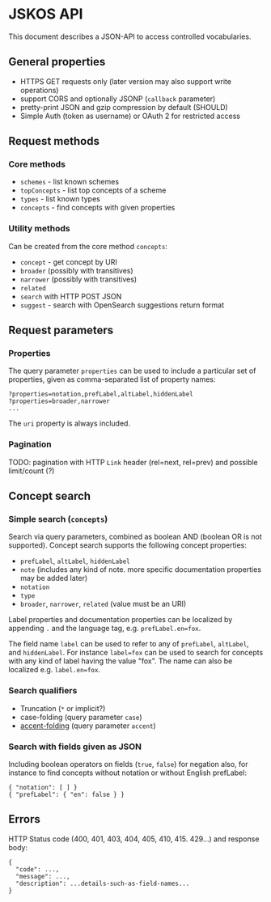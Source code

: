 # JSKOS API

This document describes a JSON-API to access controlled vocabularies.

## General properties

* HTTPS GET requests only (later version may also support write operations)
* support CORS and optionally JSONP (`callback` parameter)
* pretty-print JSON and gzip compression by default (SHOULD)
* Simple Auth (token as username) or OAuth 2 for restricted access

## Request methods

### Core methods

* `schemes` - list known schemes
* `topConcepts` - list top concepts of a scheme
* `types` - list known types
* `concepts` - find concepts with given properties

### Utility methods

Can be created from the core method `concepts`:

* `concept` - get concept by URI
* `broader` (possibly with transitives)
* `narrower` (possibly with transitives)
* `related`
* `search` with HTTP POST JSON
* `suggest` - search with OpenSearch suggestions return format

## Request parameters

### Properties

The query parameter `properties` can be used to include a particular set of properties, given as comma-separated list of property names:

    ?properties=notation,prefLabel,altLabel,hiddenLabel
    ?properties=broader,narrower
    ...

The `uri` property is always included.

### Pagination

TODO: pagination with HTTP `Link` header (rel=next, rel=prev) and possible limit/count (?)

## Concept search

### Simple search (`concepts`)

Search via query parameters, combined as boolean AND (boolean OR is not supported). Concept search supports the following concept properties:

* `prefLabel`, `altLabel`, `hiddenLabel`
* `note` (includes any kind of note. more specific documentation properties may be added later)
* `notation`
* `type`
* `broader`, `narrower`, `related` (value must be an URI)

Label properties and documentation properties can be localized by appending `.` and the language tag, e.g. `prefLabel.en=fox`.
    
The field name `label` can be used to refer to any of `prefLabel`, `altLabel`, and `hiddenLabel`. For instance `label=fox` can be used to search for concepts with any kind of label having the value "fox". The name can also be localized e.g. `label.en=fox`.

### Search qualifiers

* Truncation (`*` or implicit?)
* case-folding (query parameter `case`)
* [accent-folding](http://alistapart.com/article/accent-folding-for-auto-complete) (query parameter `accent`) 

### Search with fields given as JSON

Including boolean operators on fields (`true`, `false`) for negation also, for instance to find concepts without notation or without English prefLabel:

    { "notation": [ ] }
    { "prefLabel": { "en": false } }
    
## Errors

HTTP Status code (400, 401, 403, 404, 405, 410, 415. 429...) and response body:

    {
      "code": ...,
      "message": ...,
      "description": ...details-such-as-field-names...
    }